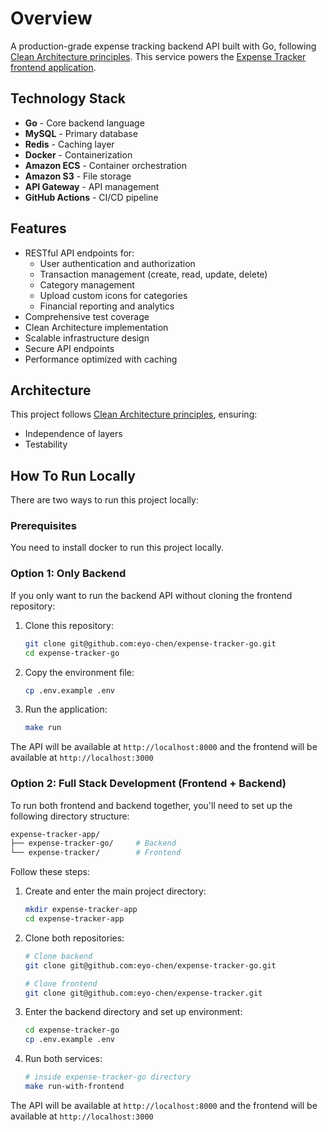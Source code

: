# Overview

A production-grade expense tracking backend API built with Go, following [Clean Architecture principles](https://blog.cleancoder.com/uncle-bob/2012/08/13/the-clean-architecture.html). This service powers the [Expense Tracker frontend application](https://github.com/eyo-chen/expense-tracker).

## Technology Stack

- **Go** - Core backend language
- **MySQL** - Primary database
- **Redis** - Caching layer
- **Docker** - Containerization
- **Amazon ECS** - Container orchestration
- **Amazon S3** - File storage
- **API Gateway** - API management
- **GitHub Actions** - CI/CD pipeline

## Features

- RESTful API endpoints for:
  - User authentication and authorization
  - Transaction management (create, read, update, delete)
  - Category management
  - Upload custom icons for categories
  - Financial reporting and analytics
- Comprehensive test coverage
- Clean Architecture implementation
- Scalable infrastructure design
- Secure API endpoints
- Performance optimized with caching

## Architecture

This project follows [Clean Architecture principles](https://blog.cleancoder.com/uncle-bob/2012/08/13/the-clean-architecture.html), ensuring:

- Independence of layers
- Testability


## How To Run Locally

There are two ways to run this project locally:

### Prerequisites
You need to install docker to run this project locally.

### Option 1: Only Backend

If you only want to run the backend API without cloning the frontend repository:

1. Clone this repository:
   ```bash
   git clone git@github.com:eyo-chen/expense-tracker-go.git
   cd expense-tracker-go
   ```

2. Copy the environment file:
   ```bash
   cp .env.example .env
   ```

3. Run the application:
   ```bash
   make run
   ```

The API will be available at `http://localhost:8000` and the frontend will be available at `http://localhost:3000`

### Option 2: Full Stack Development (Frontend + Backend)

To run both frontend and backend together, you'll need to set up the following directory structure:

```bash
expense-tracker-app/
├── expense-tracker-go/     # Backend
└── expense-tracker/        # Frontend
```

Follow these steps:

1. Create and enter the main project directory:
   ```bash
   mkdir expense-tracker-app
   cd expense-tracker-app
   ```

2. Clone both repositories:
   ```bash
   # Clone backend
   git clone git@github.com:eyo-chen/expense-tracker-go.git
   
   # Clone frontend
   git clone git@github.com:eyo-chen/expense-tracker.git
   ```

3. Enter the backend directory and set up environment:
   ```bash
   cd expense-tracker-go
   cp .env.example .env
   ```

4. Run both services:
   ```bash
   # inside expense-tracker-go directory
   make run-with-frontend
   ```

The API will be available at `http://localhost:8000` and the frontend will be available at `http://localhost:3000`

